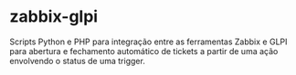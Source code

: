 zabbix-glpi
===========

Scripts Python e PHP para integração entre as ferramentas Zabbix e GLPI para abertura e fechamento automático de tickets a partir de uma ação envolvendo o status de uma trigger.
